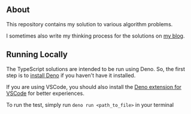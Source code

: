 ## About

This repository contains my solution to various algorithm problems.

I sometimes also write my thinking process for the solutions on
[my blog](https://vitaneri.com/tags/leetcode/).

## Running Locally

The TypeScript solutions are intended to be run using Deno. So, the first step is to
[install Deno](https://deno.land) if you haven't have it installed.

If you are using VSCode, you should also install the
[Deno extension for VSCode](https://marketplace.visualstudio.com/items?itemName=denoland.vscode-deno)
for better experiences.

To run the test, simply run `deno run <path_to_file>` in your terminal
